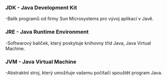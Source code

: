 
### JDK - Java Development Kit
-Balík programů od firmy Sun Microsystems pro vývoj aplikací v Javě.
### JRE - Java Runtime Environment
-Softwarový balíček, který poskytuje knihovny tříd Java, Java Virtual Machine.
### JVM - Java Virtual Machine
-Abstraktní stroj, který umožňuje vašemu počítači spouštět program Java.
